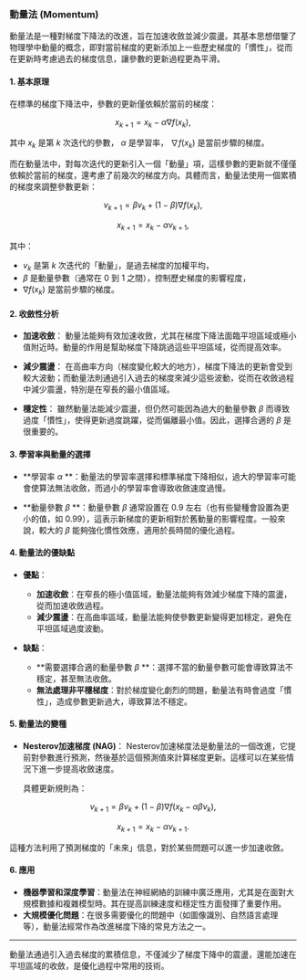 ### 動量法 (Momentum)

動量法是一種對梯度下降法的改進，旨在加速收斂並減少震盪。其基本思想借鑒了物理學中動量的概念，即對當前梯度的更新添加上一些歷史梯度的「慣性」，從而在更新時考慮過去的梯度信息，讓參數的更新過程更為平滑。

#### 1. **基本原理**

在標準的梯度下降法中，參數的更新僅依賴於當前的梯度：

```math
x_{k+1} = x_k - \alpha \nabla f(x_k),
```

其中  $`x_k`$  是第  $`k`$  次迭代的參數， $`\alpha`$  是學習率， $`\nabla f(x_k)`$  是當前步驟的梯度。

而在動量法中，對每次迭代的更新引入一個「動量」項，這樣參數的更新就不僅僅依賴於當前的梯度，還考慮了前幾次的梯度方向。具體而言，動量法使用一個累積的梯度來調整參數更新：


```math
v_{k+1} = \beta v_k + (1 - \beta) \nabla f(x_k),
```


```math
x_{k+1} = x_k - \alpha v_{k+1},
```

其中：
-  $`v_k`$  是第  $`k`$  次迭代的「動量」，是過去梯度的加權平均，
-  $`\beta`$  是動量參數（通常在 0 到 1 之間），控制歷史梯度的影響程度，
-  $`\nabla f(x_k)`$  是當前步驟的梯度。

#### 2. **收斂性分析**

- **加速收斂**：
  動量法能夠有效加速收斂，尤其在梯度下降法面臨平坦區域或極小值附近時。動量的作用是幫助梯度下降跳過這些平坦區域，從而提高效率。

- **減少震盪**：
  在高曲率方向（梯度變化較大的地方），梯度下降法的更新會受到較大波動；而動量法則通過引入過去的梯度來減少這些波動，從而在收斂過程中減少震盪，特別是在窄長的最小值區域。

- **穩定性**：
  雖然動量法能減少震盪，但仍然可能因為過大的動量參數  $`\beta`$  而導致過度「慣性」，使得更新過度跳躍，從而偏離最小值。因此，選擇合適的  $`\beta`$  是很重要的。

#### 3. **學習率與動量的選擇**

- **學習率  $`\alpha`$ **：動量法的學習率選擇和標準梯度下降相似，過大的學習率可能會使算法無法收斂，而過小的學習率會導致收斂速度過慢。
  
- **動量參數  $`\beta`$ **：動量參數  $`\beta`$  通常設置在 0.9 左右（也有些變種會設置為更小的值，如 0.99），這表示新梯度的更新相對於舊動量的影響程度。一般來說，較大的  $`\beta`$  能夠強化慣性效應，適用於長時間的優化過程。

#### 4. **動量法的優缺點**

- **優點**：
  - **加速收斂**：在窄長的極小值區域，動量法能夠有效減少梯度下降的震盪，從而加速收斂過程。
  - **減少震盪**：在高曲率區域，動量法能夠使參數更新變得更加穩定，避免在平坦區域過度波動。

- **缺點**：
  - **需要選擇合適的動量參數  $`\beta`$ **：選擇不當的動量參數可能會導致算法不穩定，甚至無法收斂。
  - **無法處理非平穩梯度**：對於梯度變化劇烈的問題，動量法有時會過度「慣性」，造成參數更新過大，導致算法不穩定。

#### 5. **動量法的變種**

- **Nesterov加速梯度 (NAG)**：
  Nesterov加速梯度法是動量法的一個改進，它提前對參數進行預測，然後基於這個預測值來計算梯度更新。這樣可以在某些情況下進一步提高收斂速度。

  具體更新規則為：
  
```math
v_{k+1} = \beta v_k + (1 - \beta) \nabla f(x_k - \alpha \beta v_k),
```

  
```math
x_{k+1} = x_k - \alpha v_{k+1}.
```

  這種方法利用了預測梯度的「未來」信息，對於某些問題可以進一步加速收斂。

#### 6. **應用**

- **機器學習和深度學習**：動量法在神經網絡的訓練中廣泛應用，尤其是在面對大規模數據和複雜模型時。其在提高訓練速度和穩定性方面發揮了重要作用。
- **大規模優化問題**：在很多需要優化的問題中（如圖像識別、自然語言處理等），動量法經常作為改進梯度下降的常見方法之一。

---

動量法通過引入過去梯度的累積信息，不僅減少了梯度下降中的震盪，還能加速在平坦區域的收斂，是優化過程中常用的技術。
